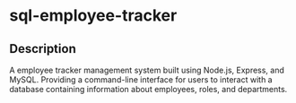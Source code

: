 # sql-employee-tracker

## Description

A employee tracker management system built using Node.js, Express, and MySQL. Providing a command-line interface for users to interact with a database containing information about employees, roles, and departments.